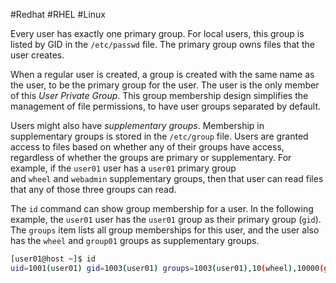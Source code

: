 #Redhat #RHEL #Linux 

Every user has exactly one primary group. For local users, this group is listed by GID in the `/etc/passwd` file. The primary group owns files that the user creates.

When a regular user is created, a group is created with the same name as the user, to be the primary group for the user. The user is the only member of this _User Private Group_. This group membership design simplifies the management of file permissions, to have user groups separated by default.

Users might also have _supplementary groups_. Membership in supplementary groups is stored in the `/etc/group` file. Users are granted access to files based on whether any of their groups have access, regardless of whether the groups are primary or supplementary. For example, if the `user01` user has a `user01` primary group and `wheel` and `webadmin` supplementary groups, then that user can read files that any of those three groups can read.

The `id` command can show group membership for a user. In the following example, the `user01` user has the `user01` group as their primary group (`gid`). The `groups` item lists all group memberships for this user, and the user also has the `wheel` and `group01` groups as supplementary groups.

```bash
[user01@host ~]$ id
uid=1001(user01) gid=1003(user01) groups=1003(user01),10(wheel),10000(group01) context=unconfined_u:unconfined_r:unconfined_t:s0-s0:c0.c1023
```

